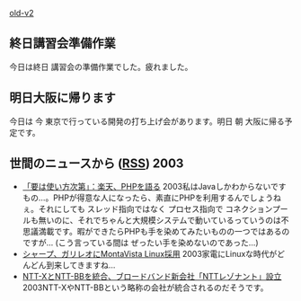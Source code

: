 [old-v2](ig031113-orig.html)

## 終日講習会準備作業

今日は終日 講習会の準備作業でした。疲れました。


## 明日大阪に帰ります

今日は 今 東京で行っている開発の打ち上げ会があります。明日 朝 大阪に帰る予定です。

## 世間のニュースから ([RSS](ig031113-news.xml)) 2003

* [「要は使い方次第」：楽天、PHPを語る](http://japan.cnet.com/news/ebiz/story/0,2000047658,20061933,00.htm?ref=rss)  2003私はJavaしかわからないですもの…。PHPが得意な人になったら、素直にPHPを利用するんでしょうねぇ。それにしても スレッド指向ではなく プロセス指向で コネクションプールも無いのに、それでちゃんと大規模システムで動いているっていうのは不思議満載です。暇ができたらPHPも手を染めてみたいものの一つではあるのですが… (こう言っている間は ぜったい手を染めないのであった…)
* [シャープ、ガリレオにMontaVista Linux採用](http://www.zdnet.co.jp/news/0311/11/nebt_24.html)  2003家電にLinuxな時代がどんどん到来してきますね…
* [NTT-XとNTT-BBを統合、ブロードバンド新会社「NTTレゾナント」設立](http://www.zdnet.co.jp/news/0311/11/njbt_03.html)  2003NTT-XやNTT-BBという略称の会社が統合されるのだそうです。